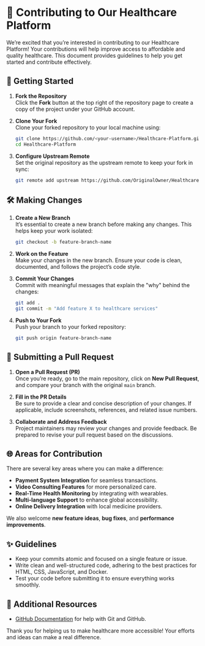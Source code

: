 # 🌟 Contributing to Our Healthcare Platform

We’re excited that you’re interested in contributing to our Healthcare Platform! Your contributions will help improve access to affordable and quality healthcare. This document provides guidelines to help you get started and contribute effectively.

## 👣 Getting Started

1. **Fork the Repository**  
   Click the **Fork** button at the top right of the repository page to create a copy of the project under your GitHub account.

2. **Clone Your Fork**  
   Clone your forked repository to your local machine using:

   ```bash
   git clone https://github.com/<your-username>/Healthcare-Platform.git
   cd Healthcare-Platform
   ```

3. **Configure Upstream Remote**  
   Set the original repository as the upstream remote to keep your fork in sync:
   ```bash
   git remote add upstream https://github.com/OriginalOwner/Healthcare-Platform.git
   ```

## 🛠 Making Changes

1. **Create a New Branch**  
   It’s essential to create a new branch before making any changes. This helps keep your work isolated:

   ```bash
   git checkout -b feature-branch-name
   ```

2. **Work on the Feature**  
   Make your changes in the new branch. Ensure your code is clean, documented, and follows the project’s code style.

3. **Commit Your Changes**  
   Commit with meaningful messages that explain the "why" behind the changes:

   ```bash
   git add .
   git commit -m "Add feature X to healthcare services"
   ```

4. **Push to Your Fork**  
   Push your branch to your forked repository:
   ```bash
   git push origin feature-branch-name
   ```

## 🚀 Submitting a Pull Request

1. **Open a Pull Request (PR)**  
   Once you’re ready, go to the main repository, click on **New Pull Request**, and compare your branch with the original `main` branch.

2. **Fill in the PR Details**  
   Be sure to provide a clear and concise description of your changes. If applicable, include screenshots, references, and related issue numbers.

3. **Collaborate and Address Feedback**  
   Project maintainers may review your changes and provide feedback. Be prepared to revise your pull request based on the discussions.

## 🌐 Areas for Contribution

There are several key areas where you can make a difference:

- **Payment System Integration** for seamless transactions.
- **Video Consulting Features** for more personalized care.
- **Real-Time Health Monitoring** by integrating with wearables.
- **Multi-language Support** to enhance global accessibility.
- **Online Delivery Integration** with local medicine providers.

We also welcome **new feature ideas**, **bug fixes**, and **performance improvements**.

## ✨ Guidelines

- Keep your commits atomic and focused on a single feature or issue.
- Write clean and well-structured code, adhering to the best practices for HTML, CSS, JavaScript, and Docker.
- Test your code before submitting it to ensure everything works smoothly.

## 📝 Additional Resources

- [GitHub Documentation](https://docs.github.com) for help with Git and GitHub.

Thank you for helping us to make healthcare more accessible! Your efforts and ideas can make a real difference.
